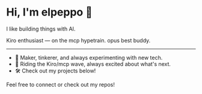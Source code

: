 # Hi, I'm elpeppo 👋

I like building things with AI.

Kiro enthusiast — on the mcp hypetrain.
opus best buddy.

---

- 🤖 Maker, tinkerer, and always experimenting with new tech.
- 🚂 Riding the Kiro/mcp wave, always excited about what's next.
- 🛠️ Check out my projects below!

Feel free to connect or check out my repos!
